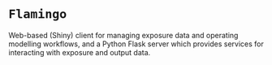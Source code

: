`Flamingo`
==========

Web-based (Shiny) client for managing exposure data and operating modelling workflows, and a Python Flask server which provides services for interacting with exposure and output data.

